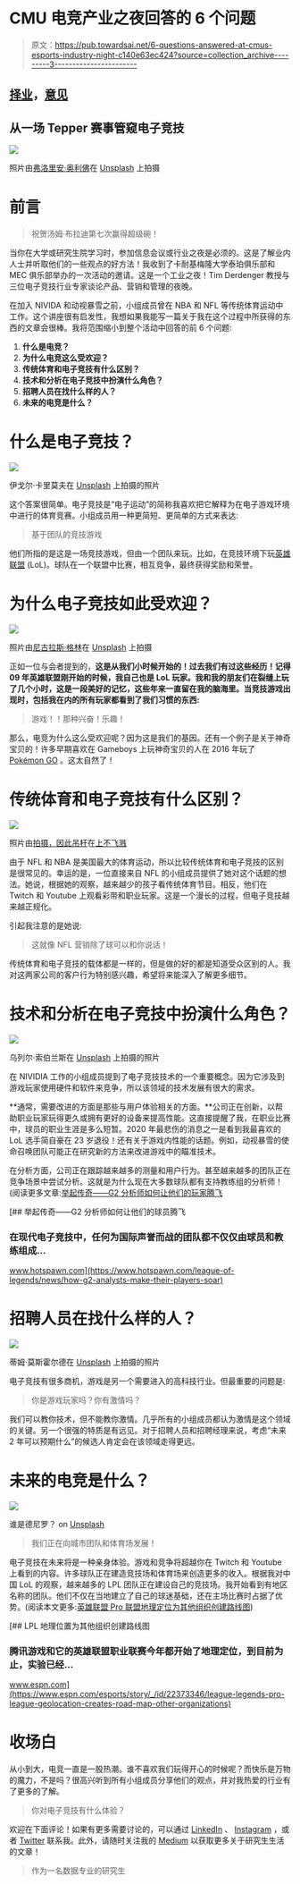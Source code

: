 # CMU 电竞产业之夜回答的 6 个问题

> 原文：<https://pub.towardsai.net/6-questions-answered-at-cmus-esports-industry-night-c140e63ec424?source=collection_archive---------3----------------------->

## [择业](https://towardsai.net/p/category/careers)，[意见](https://towardsai.net/p/category/opinion)

## 从一场 Tepper 赛事管窥电子竞技

![](img/1312056dbf39c101e4dbe415ca90aab4.png)

照片由[弗洛里安·奥利佛](https://unsplash.com/@florianolv?utm_source=medium&utm_medium=referral)在 [Unsplash](https://unsplash.com?utm_source=medium&utm_medium=referral) 上拍摄

# 前言

> 祝贺汤姆·布拉迪第七次赢得超级碗！

当你在大学或研究生院学习时，参加信息会议或行业之夜是必须的。这是了解业内人士并听取他们的一些观点的好方法！我收到了卡耐基梅隆大学泰珀俱乐部和 MEC 俱乐部举办的一次活动的邀请。这是一个工业之夜！Tim Derdenger 教授与三位电子竞技行业专家谈论产品、营销和管理的夜晚。

在加入 NIVIDA 和动视暴雪之前，小组成员曾在 NBA 和 NFL 等传统体育运动中工作。这个讲座很有启发性，我想如果我能写一篇关于我在这个过程中所获得的东西的文章会很棒。我将范围缩小到整个活动中回答的前 6 个问题:

1.  **什么是电竞？**
2.  **为什么电竞这么受欢迎？**
3.  **传统体育和电子竞技有什么区别？**
4.  **技术和分析在电子竞技中扮演什么角色？**
5.  **招聘人员在找什么样的人？**
6.  **未来的电竞是什么？**

# 什么是电子竞技？

![](img/0cd041ed6e04b08bb10f46dfcc007039.png)

伊戈尔·卡里莫夫在 [Unsplash](https://unsplash.com?utm_source=medium&utm_medium=referral) 上拍摄的照片

这个答案很简单。电子竞技是“电子运动”的简称我喜欢把它解释为在电子游戏环境中进行的体育竞赛。小组成员用一种更简短、更简单的方式来表达:

> 基于团队的竞技游戏

他们所指的是这是一场竞技游戏，但由一个团队来玩。比如，在竞技环境下玩[英雄联盟](https://na.leagueoflegends.com/en-us/) (LoL)。球队在一个联盟中比赛，相互竞争，最终获得奖励和荣誉。

# 为什么电子竞技如此受欢迎？

![](img/487dc2fa81857350ba35032617582f9f.png)

照片由[尼古拉斯·格林](https://unsplash.com/@nickxshotz?utm_source=medium&utm_medium=referral)在 [Unsplash](https://unsplash.com?utm_source=medium&utm_medium=referral) 上拍摄

正如一位与会者提到的，**这是从我们小时候开始的！过去我们有过这些经历！记得 09 年英雄联盟刚开始的时候，我自己也是 LoL 玩家。我和我的朋友们在裂缝上玩了几个小时，这是一段美好的记忆，这些年来一直留在我的脑海里。当竞技游戏出现时，包括我在内的所有玩家都看到了我们习惯的东西:**

> 游戏！！那种兴奋！乐趣！

那么，电竞为什么这么受欢迎呢？因为这是我们的基因。还有一个例子是关于神奇宝贝的！许多早期喜欢在 Gameboys 上玩神奇宝贝的人在 2016 年玩了 [Pokémon GO](https://www.pokemongo.com/en-us/) 。这太自然了！

# 传统体育和电子竞技有什么区别？

![](img/1a57557246a357eb222fbe4a43a4ac9d.png)

照片由[拍摄，因此吊杆](https://unsplash.com/@hencetheboom?utm_source=medium&utm_medium=referral)在[上不飞溅](https://unsplash.com?utm_source=medium&utm_medium=referral)

由于 NFL 和 NBA 是美国最大的体育运动，所以比较传统体育和电子竞技的区别是很常见的。幸运的是，一位直接来自 NFL 的小组成员提供了她对这个话题的想法。她说，根据她的观察，越来越少的孩子看传统体育节目。相反，他们在 Twitch 和 Youtube 上观看彩带和职业玩家。这是一个漫长的过程，但电子竞技越来越正规化。

引起我注意的是她说:

> 这就像 NFL 营销除了球可以和你说话！

传统体育和电子竞技的载体都是一样的，但是做的好的都是知道受众区别的人。我对这两家公司的客户行为特别感兴趣，希望将来能深入了解更多细节。

# 技术和分析在电子竞技中扮演什么角色？

![](img/8dc47fc45816891a1ece99cdeb58ac6d.png)

乌列尔·索伯兰斯在 [Unsplash](https://unsplash.com?utm_source=medium&utm_medium=referral) 上拍摄的照片

在 NIVIDIA 工作的小组成员提到了电子竞技技术的一个重要概念。因为它涉及到游戏玩家使用硬件和软件来竞争，所以该领域的技术发展有很大的需求。

**通常，需要改进的方面是那些与用户体验相关的方面。**公司正在创新，以帮助职业玩家玩得更久或拥有更好的设备来提高性能。这直接提醒了我，在职业比赛中，球员的职业生涯是多么短暂。2020 年最悲伤的消息之一是看到我最喜欢的 LoL 选手简自豪在 23 岁退役！还有关于游戏内性能的话题。例如，动视暴雪的使命召唤团队可能正在研究新的方法来改进游戏中的瞄准技术。

在分析方面，公司正在跟踪越来越多的测量和用户行为。甚至越来越多的团队正在竞争场景中尝试分析。这就是为什么现在大多数球队都有支持教练组的分析师！(阅读更多文章:[举起传奇——G2 分析师如何让他们的玩家腾飞](https://www.hotspawn.com/league-of-legends/news/how-g2-analysts-make-their-players-soar)

[](https://www.hotspawn.com/league-of-legends/news/how-g2-analysts-make-their-players-soar) [## 举起传奇——G2 分析师如何让他们的球员腾飞

### 在现代电子竞技中，任何为国际声誉而战的团队都不仅仅由球员和教练组成…

www.hotspawn.com](https://www.hotspawn.com/league-of-legends/news/how-g2-analysts-make-their-players-soar) 

# 招聘人员在找什么样的人？

![](img/3d43f92b6e4ffcfdc63cb6e021bf3b4d.png)

蒂姆·莫斯霍尔德在 [Unsplash](https://unsplash.com?utm_source=medium&utm_medium=referral) 上拍摄的照片

电子竞技有很多商机，游戏是另一个需要进入的高科技行业。但最重要的问题是:

> 你是游戏玩家吗？你有激情吗？

我们可以教你技术，但不能教你激情。几乎所有的小组成员都认为激情是这个领域的关键。另一个很强的特质是有远见。对于招聘人员和招聘经理来说，考虑“未来 2 年可以预期什么”的候选人肯定会在该领域走得更远。

# 未来的电竞是什么？

![](img/5010b5fb31ac6f132f4663ba4a129194.png)

谁是德尼罗？ on [Unsplash](https://unsplash.com?utm_source=medium&utm_medium=referral)

> 我们正在向城市团队和体育场发展！

电子竞技在未来将是一种亲身体验。游戏和竞争将超越你在 Twitch 和 Youtube 上看到的内容。许多球队正在建造竞技场和体育场来创造更多的收入。根据我对中国 LoL 的观察，越来越多的 LPL 团队正在建设自己的竞技场。我开始看到有地区名称的团队。他们不仅在当地建立了自己的球迷基础，还在主场比赛时占据了优势。(阅读本文更多:[英雄联盟 Pro 联盟地理定位为其他组织创建路线图](https://www.espn.com/esports/story/_/id/22373346/league-legends-pro-league-geolocation-creates-road-map-other-organizations))

[](https://www.espn.com/esports/story/_/id/22373346/league-legends-pro-league-geolocation-creates-road-map-other-organizations) [## LPL 地理位置为其他组织创建路线图

### 腾讯游戏和它的英雄联盟职业联赛今年都开始了地理定位，到目前为止，实验已经…

www.espn.com](https://www.espn.com/esports/story/_/id/22373346/league-legends-pro-league-geolocation-creates-road-map-other-organizations) 

# 收场白

从小到大，电竞一直是一股热潮。谁不喜欢我们玩得开心的时候呢？而快乐是万物的魔力，不是吗？很高兴听到所有小组成员分享他们的观点，并对我热爱的行业有了更多的了解。

> 你对电子竞技有什么体验？

欢迎在下面评论！如果有更多需要讨论的，可以通过 [LinkedIn](https://www.linkedin.com/in/yung-linchang/) 、 [Instagram](https://www.instagram.com/hen.e.lin/) ，或者 [Twitter](https://twitter.com/yunglinchang) 联系我。此外，请随时关注我的 [Medium](https://medium.com/@yunglinchang) 以获取更多关于研究生生活的文章！

> 作为一名数据专业的研究生
